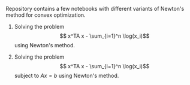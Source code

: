 Repository contains a few notebooks with different variants of Newton's method for convex optimization.

1. Solving the problem
$$ x^TA x - \sum_{i=1}^n \log(x_i)$$
using Newton's method.

2.  Solving the problem
  $$ x^TA x - \sum_{i=1}^n \log(x_i)$$
subject to $Ax = b$
using Newton's method. 
